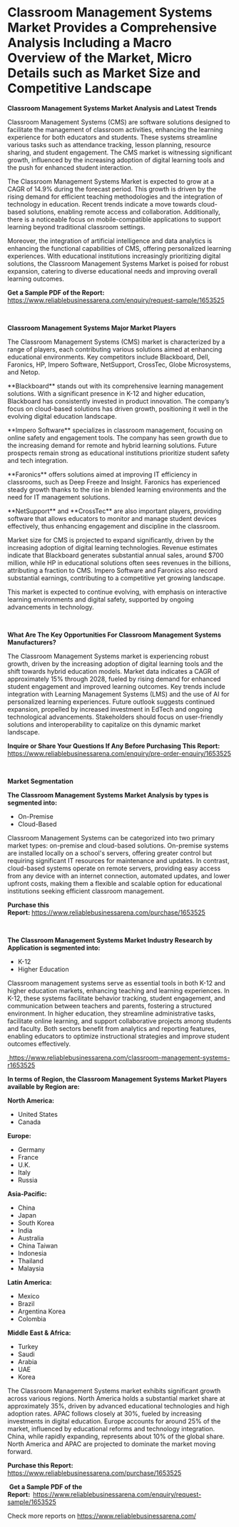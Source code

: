 <p><h1>Classroom Management Systems Market Provides a Comprehensive Analysis Including a Macro Overview of the Market, Micro Details such as Market Size and Competitive Landscape</h1></p><p><strong>Classroom Management Systems Market Analysis and Latest Trends</strong></p>
<p><p>Classroom Management Systems (CMS) are software solutions designed to facilitate the management of classroom activities, enhancing the learning experience for both educators and students. These systems streamline various tasks such as attendance tracking, lesson planning, resource sharing, and student engagement. The CMS market is witnessing significant growth, influenced by the increasing adoption of digital learning tools and the push for enhanced student interaction.</p><p>The Classroom Management Systems Market is expected to grow at a CAGR of 14.9% during the forecast period. This growth is driven by the rising demand for efficient teaching methodologies and the integration of technology in education. Recent trends indicate a move towards cloud-based solutions, enabling remote access and collaboration. Additionally, there is a noticeable focus on mobile-compatible applications to support learning beyond traditional classroom settings.</p><p>Moreover, the integration of artificial intelligence and data analytics is enhancing the functional capabilities of CMS, offering personalized learning experiences. With educational institutions increasingly prioritizing digital solutions, the Classroom Management Systems Market is poised for robust expansion, catering to diverse educational needs and improving overall learning outcomes.</p></p>
<p><strong>Get a Sample PDF of the Report:&nbsp;</strong> <a href="https://www.reliablebusinessarena.com/enquiry/request-sample/1653525?utm_campaign=3220&utm_medium=2&utm_source=Github&utm_content=ia&utm_term=05032025&utm_id=classroom-management-systems">https://www.reliablebusinessarena.com/enquiry/request-sample/1653525</a></p>
<p>&nbsp;</p>
<p><strong>Classroom Management Systems Major Market Players</strong></p>
<p><p>The Classroom Management Systems (CMS) market is characterized by a range of players, each contributing various solutions aimed at enhancing educational environments. Key competitors include Blackboard, Dell, Faronics, HP, Impero Software, NetSupport, CrossTec, Globe Microsystems, and Netop.</p><p>**Blackboard** stands out with its comprehensive learning management solutions. With a significant presence in K-12 and higher education, Blackboard has consistently invested in product innovation. The company’s focus on cloud-based solutions has driven growth, positioning it well in the evolving digital education landscape.</p><p>**Impero Software** specializes in classroom management, focusing on online safety and engagement tools. The company has seen growth due to the increasing demand for remote and hybrid learning solutions. Future prospects remain strong as educational institutions prioritize student safety and tech integration.</p><p>**Faronics** offers solutions aimed at improving IT efficiency in classrooms, such as Deep Freeze and Insight. Faronics has experienced steady growth thanks to the rise in blended learning environments and the need for IT management solutions.</p><p>**NetSupport** and **CrossTec** are also important players, providing software that allows educators to monitor and manage student devices effectively, thus enhancing engagement and discipline in the classroom.</p><p>Market size for CMS is projected to expand significantly, driven by the increasing adoption of digital learning technologies. Revenue estimates indicate that Blackboard generates substantial annual sales, around $700 million, while HP in educational solutions often sees revenues in the billions, attributing a fraction to CMS. Impero Software and Faronics also record substantial earnings, contributing to a competitive yet growing landscape.</p><p>This market is expected to continue evolving, with emphasis on interactive learning environments and digital safety, supported by ongoing advancements in technology.</p></p>
<p>&nbsp;</p>
<p><strong>What Are The Key Opportunities For Classroom Management Systems Manufacturers?</strong></p>
<p><p>The Classroom Management Systems market is experiencing robust growth, driven by the increasing adoption of digital learning tools and the shift towards hybrid education models. Market data indicates a CAGR of approximately 15% through 2028, fueled by rising demand for enhanced student engagement and improved learning outcomes. Key trends include integration with Learning Management Systems (LMS) and the use of AI for personalized learning experiences. Future outlook suggests continued expansion, propelled by increased investment in EdTech and ongoing technological advancements. Stakeholders should focus on user-friendly solutions and interoperability to capitalize on this dynamic market landscape.</p></p>
<p><strong>Inquire or Share Your Questions If Any Before Purchasing This Report:</strong> <a href="https://www.reliablebusinessarena.com/enquiry/pre-order-enquiry/1653525?utm_campaign=3220&utm_medium=2&utm_source=Github&utm_content=ia&utm_term=05032025&utm_id=classroom-management-systems">https://www.reliablebusinessarena.com/enquiry/pre-order-enquiry/1653525</a></p>
<p>&nbsp;</p>
<p><strong>Market Segmentation</strong></p>
<p><strong>The Classroom Management Systems Market Analysis by types is segmented into:</strong></p>
<p><ul><li>On-Premise</li><li>Cloud-Based</li></ul></p>
<p><p>Classroom Management Systems can be categorized into two primary market types: on-premise and cloud-based solutions. On-premise systems are installed locally on a school's servers, offering greater control but requiring significant IT resources for maintenance and updates. In contrast, cloud-based systems operate on remote servers, providing easy access from any device with an internet connection, automated updates, and lower upfront costs, making them a flexible and scalable option for educational institutions seeking efficient classroom management.</p></p>
<p><strong>Purchase this Report:&nbsp;</strong><a href="https://www.reliablebusinessarena.com/purchase/1653525?utm_campaign=3220&utm_medium=2&utm_source=Github&utm_content=ia&utm_term=05032025&utm_id=classroom-management-systems">https://www.reliablebusinessarena.com/purchase/1653525</a></p>
<p>&nbsp;</p>
<p><strong>The Classroom Management Systems Market Industry Research by Application is segmented into:</strong></p>
<p><ul><li>K-12</li><li>Higher Education</li></ul></p>
<p><p>Classroom management systems serve as essential tools in both K-12 and higher education markets, enhancing teaching and learning experiences. In K-12, these systems facilitate behavior tracking, student engagement, and communication between teachers and parents, fostering a structured environment. In higher education, they streamline administrative tasks, facilitate online learning, and support collaborative projects among students and faculty. Both sectors benefit from analytics and reporting features, enabling educators to optimize instructional strategies and improve student outcomes effectively.</p></p>
<p><a href="https://www.reliablebusinessarena.com/classroom-management-systems-r1653525?utm_campaign=3220&utm_medium=2&utm_source=Github&utm_content=ia&utm_term=05032025&utm_id=classroom-management-systems">&nbsp;https://www.reliablebusinessarena.com/classroom-management-systems-r1653525</a></p>
<p><strong>In terms of Region, the Classroom Management Systems Market Players available by Region are:</strong></p>
<p>
    <p> <strong> North America: </strong>
        <ul>
            <li>United States</li>
            <li>Canada</li>
        </ul>
        </p> 
    <p> <strong> Europe: </strong>
        <ul>
            <li>Germany</li>
            <li>France</li>
            <li>U.K.</li>
            <li>Italy</li>
            <li>Russia</li>
        </ul>
        </p> 
    <p> <strong> Asia-Pacific: </strong>
        <ul>
            <li>China</li>
            <li>Japan</li>
            <li>South Korea</li>
            <li>India</li>
            <li>Australia</li>
            <li>China Taiwan</li>
            <li>Indonesia</li>
            <li>Thailand</li>
            <li>Malaysia</li>
        </ul>
        </p> 
    <p> <strong> Latin America: </strong>
        <ul>
            <li>Mexico</li>
            <li>Brazil</li>
            <li>Argentina Korea</li>
            <li>Colombia</li>
        </ul>
        </p> 
    <p> <strong> Middle East & Africa: </strong>
        <ul>
            <li>Turkey</li>
            <li>Saudi</li>
            <li>Arabia</li>
            <li>UAE</li>
            <li>Korea</li>
        </ul>
    </p>
    </p>
<p><p>The Classroom Management Systems market exhibits significant growth across various regions. North America holds a substantial market share at approximately 35%, driven by advanced educational technologies and high adoption rates. APAC follows closely at 30%, fueled by increasing investments in digital education. Europe accounts for around 25% of the market, influenced by educational reforms and technology integration. China, while rapidly expanding, represents about 10% of the global share. North America and APAC are projected to dominate the market moving forward.</p></p>
<p><strong>Purchase this Report: </strong><a href="https://www.reliablebusinessarena.com/purchase/1653525?utm_campaign=3220&utm_medium=2&utm_source=Github&utm_content=ia&utm_term=05032025&utm_id=classroom-management-systems">https://www.reliablebusinessarena.com/purchase/1653525</a></p>
<p>&nbsp;<strong>Get a Sample PDF of the Report:&nbsp;&nbsp;</strong><a href="https://www.reliablebusinessarena.com/enquiry/request-sample/1653525?utm_campaign=3220&utm_medium=2&utm_source=Github&utm_content=ia&utm_term=05032025&utm_id=classroom-management-systems">https://www.reliablebusinessarena.com/enquiry/request-sample/1653525</a></p>
<p><strong></strong></p>
<p>Check more reports on <a href="https://www.reliablebusinessarena.com/?utm_campaign=3220&utm_medium=2&utm_source=Github&utm_content=ia&utm_term=05032025&utm_id=classroom-management-systems">https://www.reliablebusinessarena.com/</a></p>